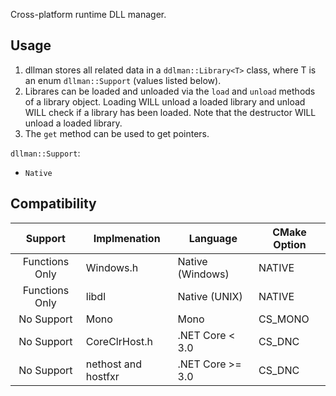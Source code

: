 Cross-platform runtime DLL manager.

## Usage
1. dllman stores all related data in a `ddlman::Library<T>` class, where T is an enum `dllman::Support` (values listed below).
2. Librares can be loaded and unloaded via the `load` and `unload` methods of a library object. Loading WILL unload a loaded library and unload WILL check if a library has been loaded. Note that the destructor WILL unload a loaded library.
3. The `get` method can be used to get pointers.

`dllman::Support`:
- `Native`

## Compatibility

| Support        | Implmenation        | Language          | CMake Option  |
|:--------------:|---------------------|-------------------|---------------|
|Functions Only  | Windows.h           | Native (Windows)  |NATIVE         |
|Functions Only  | libdl               | Native (UNIX)     |NATIVE         |
|No Support      | Mono                | Mono              |CS_MONO        |
|No Support      | CoreClrHost.h       | .NET Core <  3.0  |CS_DNC         |
|No Support      | nethost and hostfxr | .NET Core >= 3.0  |CS_DNC         |
